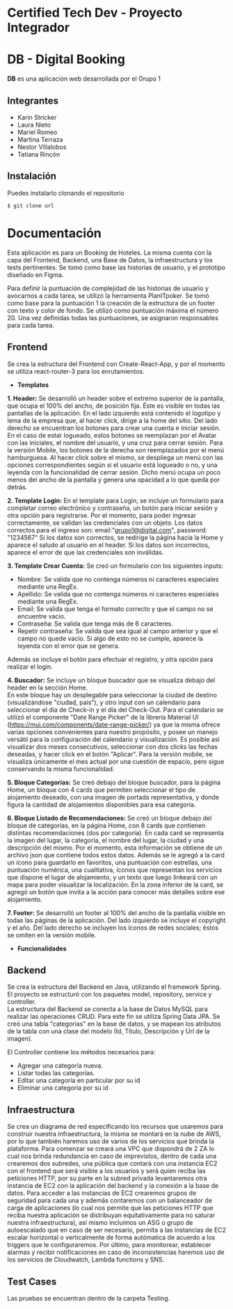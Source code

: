 # Certified Tech Dev - Proyecto Integrador

# DB - Digital Booking

**DB** es una aplicación web desarrollada por el Grupo 1

## Integrantes

- Karin Stricker
- Laura Nieto
- Mariel Romeo
- Martina Terraza
- Nestor Villalobos
- Tatiana Rincón

## Instalación

Puedes instalarlo clonando el repositorio

`$ git clone url`

# Documentación

Esta aplicación es para un Booking de Hoteles.  La misma cuenta con la capa del Frontend, Backend, una Base de Datos, la infraestructura y los tests pertinentes.
Se tomó como base las historias de usuario, y el prototipo diseñado en Figma.

Para definir la puntuación de complejidad de las historias de usuario y avocarnos a cada tarea, se utilizó la herramienta PlanITpoker. Se tomó como base para la puntuación 1 la creación de la estructura de un footer con texto y color de fondo. Se utilizó como puntuación máxima el número 20. Una vez definidas todas las puntuaciones, se asignaron responsables para cada tarea.

## Frontend

Se crea la estructura del Frontend con Create-React-App, y por el momento se utiliza react-router-3 para los enrutamientos.

- **Templates**

**1. Header:** Se desarrolló un header sobre el extremo superior de la pantalla, que ocupa el 100% del ancho, de posición fija. Éste es visible en todas las pantallas de la aplicación. 
  En el lado izquierdo está contenido el logotipo y lema de la empresa que, al hacer click, dirige a la home del sitio. 
  Del lado derecho se encuentran los botones para crear una cuenta e iniciar sesión. En el caso de estar logueado, estos botones se reemplazan por el Avatar con las iniciales, el nombre del usuario, y una cruz para cerrar sesión.
  Para la versión Mobile, los botones de la derecha son reemplazados por el menú hamburguesa. Al hacer click sobre el mismo, se despliega un menú con las opciones correspondientes según si el usuario está logueado o no, y una leyenda con la funcionalidad de cerrar sesión. Dicho menú ocupa un poco menos del ancho de la pantalla y genera una opacidad a lo que queda por detrás.

**2.  Template Login:**  En el template para Login, se incluye un formulario para completar correo electrónico y contraseña, un botón para iniciar sesión y otra opción para registrarse.
  Por el momento, para poder ingresar correctamente, se validan las credenciales con un objeto. Los datos correctos para el ingreso son:
email:"grupo1@digital.com",
password: "1234567"
  Si los datos son correctos, se redirige la página hacia la Home y aparece el saludo al usuario en el header. Si los datos son incorrectos, aparece el error de que las credenciales son inválidas.

**3. Template Crear Cuenta:** Se creó un formulario con los siguientes inputs:
* Nombre: Se valida que no contenga números ni caracteres especiales mediante una RegEx.
* Apellido: Se valida que no contenga números ni caracteres especiales mediante una RegEx.
* Email: Se valida que tenga el formato correcto y que el campo no se encuentre vacío.
* Contraseña: Se valida que tenga más de 6 caracteres.
* Repetir contraseña: Se valida que sea igual al campo anterior y que el campo no quede vacío.
Si algo de esto no se cumple, aparece la leyenda con el error que se genera.

Además se incluye el botón para efectuar el registro, y otra opción para realizar el login.

**4. Buscador:** Se incluye un bloque buscador que se visualiza debajo del header en la sección Home.  
  En este bloque hay un desplegable para seleccionar la ciudad de destino (visualizándose "ciudad, país"), y otro input con un calendario para seleccionar el día de Check-in y el día del Check-Out.  Para el calendario se utilizó el componente "Date Range Picker" de la librería Material UI (https://mui.com/components/date-range-picker/) ya que la misma ofrece varias opciones convenientes para nuestro propósito, y posee un manejo versátil para la configuración del calendario y visualización.  Es posible así visualizar dos meses consecutivos, seleccionar con dos clicks las fechas deseadas, y hacer click en el botón "Aplicar".  Para la versión mobile, se visualiza únicamente el mes actual por una cuestión de espacio, pero sigue conservando la misma funcionalidad.

**5. Bloque Categorías:** Se creó debajo del bloque buscador, para la página Home, un bloque con 4 cards que permiten seleccionar el tipo de alojamiento deseado, con una imagen de portada representativa, y donde figura la cantidad de alojamientos disponibles para esa categoría. 

**6. Bloque Listado de Recomendaciones:** Se creó un bloque debajo del bloque de categorías, en la página Home, con 8 cards que contienen distintas recomendaciones (dos por categoría). En cada card se representa la imagen del lugar, la categoría, el nombre del lugar, la ciudad y una descripción del mismo.  Por el momento, esta información se obtiene de un archivo json que contiene todos estos datos.
  Además se le agregó a la card un ícono para guardarlo en favoritos, una puntuación con estrellas, una puntuación numérica, una cualitativa, íconos que representan los servicios que dispone el lugar de alojamiento, y un texto que luego linkeará con un mapa para poder visualizar la localización.
  En la zona inferior de la card, se agregó un botón que invita a la acción para conocer más detalles sobre ese alojamiento.

**7. Footer:** Se desarrolló un footer al 100% del ancho de la pantalla visible en todas las páginas de la aplicación. 
  Del lado izquierdo se incluye el copyright y el año.
  Del lado derecho se incluyen los íconos de redes sociales; éstos se omiten en la versión mobile.

- **Funcionalidades**


## Backend

Se crea la estructura del Backend en Java, utilizando el framework Spring.  El proyecto se estructuró con los paquetes model, repository, service y controller.  
  La estructura del Backend se conecta a la base de Datos MySQL para realizar las operaciones CRUD.  Para este fin se utiliza Spring Data JPA.
  Se creó una tabla "categorías" en la base de datos, y se mapean los atributos de la tabla con una clase del modelo (Id, Título, Descripción y Url de la imagen).

  El Controller contiene los métodos necesarios para:

* Agregar una categoría nueva.
* Listar todas las categorías.
* Editar una categoría en particular por su id
* Eliminar una categoría por su id

## Infraestructura

Se crea un diagrama de red especificando los recursos que usaremos para construir nuestra infraestructura, la misma se montará en la nube de AWS, por lo que también haremos uso de varios de los servicios que brinda la plataforma. Para comenzar se creará una VPC que dispondrá de 2 ZA lo cual nos brinda redundancia en caso de imprevistos, dentro de cada una crearemos dos subredes, una pública que contará con una instancia EC2 con el frontend que será visible a los usuarios y será quien reciba las peticiones HTTP, por su parte en la subred privada levantaremos otra instancia de EC2 con la aplicación del backend y la conexión a la base de datos. Para acceder a las instancias de EC2 crearemos grupos de seguridad para cada una y además contaremos con un balanceador de carga de aplicaciones (lo cual nos permite que las peticiones HTTP que reciba nuestra aplicación se distribuyan equitativamente para no saturar nuestra infraestructura), así mismo incluimos un ASG o grupo de autoescalado que en caso de ser necesario, permita a las instancias de EC2 escalar horizontal o verticalmente de forma autómatica de acuerdo a los triggers que le configuraremos.
Por último, para monitorear, establecer alarmas y recibir notificaciones en caso de inconsistencias haremos uso de los servicios de Cloudwatch, Lambda functions y SNS. 


## Test Cases

Las pruebas se encuentran dentro de la carpeta Testing.


